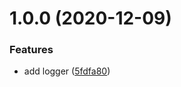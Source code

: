 # 1.0.0 (2020-12-09)


### Features

* add logger ([5fdfa80](https://github.com/NimbleWing/logger/commit/5fdfa809721de784357772cbee52a776df61ff92))
